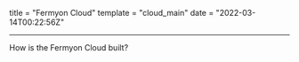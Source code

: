 title = "Fermyon Cloud"
template = "cloud_main"
date = "2022-03-14T00:22:56Z"

---

How is the Fermyon Cloud built?
